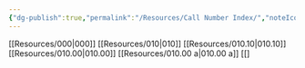 ```yaml
---
{"dg-publish":true,"permalink":"/Resources/Call Number Index/","noteIcon":"0"}
---
```


[[Resources/000\|000]]
[[Resources/010\|010]]
[[Resources/010.10\|010.10]]
[[Resources/010.00\|010.00]]
[[Resources/010.00 a\|010.00 a]]
[[]